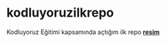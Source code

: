 # kodluyoruzilkrepo
Kodluyoruz Eğitimi kapsamında açtığım ilk repo
[**resim**](https://www.awsfzoo.com/media/Potato-1024x857.png)

